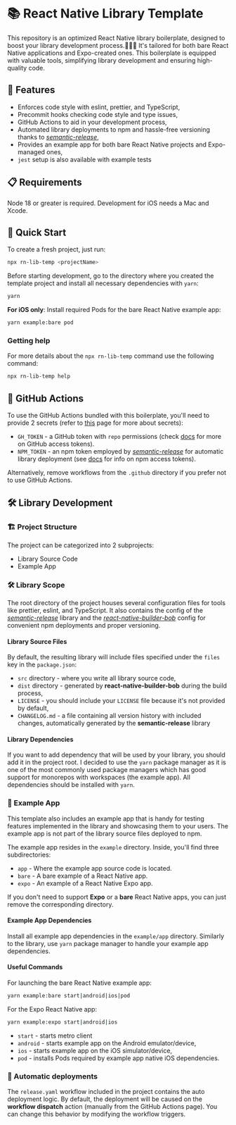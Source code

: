 # 📚 React Native Library Template

This repository is an optimized React Native library boilerplate, designed to boost your library development process.🧑‍💻🔧 It's tailored for both bare React Native applications and Expo-created ones. This boilerplate is equipped with valuable tools, simplifying library development and ensuring high-quality code.

## 🌟 Features

- Enforces code style with eslint, prettier, and TypeScript,
- Precommit hooks checking code style and type issues,
- GitHub Actions to aid in your development process,
- Automated library deployments to npm and hassle-free versioning thanks to [_semantic-release_](https://github.com/semantic-release/semantic-release),
- Provides an example app for both bare React Native projects and Expo-managed ones,
- `jest` setup is also available with example tests

## 📋 Requirements

Node 18 or greater is required. Development for iOS needs a Mac and Xcode.

## 🚀 Quick Start

To create a fresh project, just run:

```sh
npx rn-lib-temp <projectName>
```

Before starting development, go to the directory where you created the template project and install all necessary dependencies with `yarn`:

```sh
yarn
```

**For iOS only**: Install required Pods for the bare React Native example app:

```sh
yarn example:bare pod
```

### Getting help

For more details about the `npx rn-lib-temp` command use the following command:

```sh
npx rn-lib-temp help
```

## 💫 GitHub Actions

To use the GitHub Actions bundled with this boilerplate, you'll need to provide 2 secrets (refer to [this](https://docs.github.com/en/actions/security-guides/using-secrets-in-github-actions) page for more about secrets):

- `GH_TOKEN` - a GitHub token with `repo` permissions (check [docs](https://docs.github.com/en/authentication/keeping-your-account-and-data-secure/managing-your-personal-access-tokens) for more on GitHub access tokens).
- `NPM_TOKEN` - an npm token employed by [_semantic-release_](https://github.com/semantic-release/semantic-release) for automatic library deployment (see [docs](https://docs.npmjs.com/about-access-tokens) for info on npm access tokens).

Alternatively, remove workflows from the `.github` directory if you prefer not to use GitHub Actions.

## 🛠️ Library Development

### 🏗️ Project Structure

The project can be categorized into 2 subprojects:

- Library Source Code
- Example App

### 🛠️ Library Scope

The root directory of the project houses several configuration files for tools like prettier, eslint, and TypeScript. It also contains the config of the [_semantic-release_](https://github.com/semantic-release/semantic-release) library and the [_react-native-builder-bob_](https://github.com/callstack/react-native-builder-bob) config for convenient npm deployments and proper versioning.

#### Library Source Files

By default, the resulting library will include files specified under the `files` key in the `package.json`:

- `src` directory - where you write all library source code,
- `dist` directory - generated by **react-native-builder-bob** during the build process,
- `LICENSE` - you should include your `LICENSE` file because it's not provided by default,
- `CHANGELOG.md` - a file containing all version history with included changes, automatically generated by the **semantic-release** library

#### Library Dependencies

If you want to add dependency that will be used by your library, you should add it in the project root. I decided to use the `yarn` package manager as it is one of the most commonly used package managers which has good support for monorepos with workspaces (the example app). All dependencies should be installed with `yarn`.

### 📱 Example App

This template also includes an example app that is handy for testing features implemented in the library and showcasing them to your users. The example app is not part of the library source files deployed to npm.

The example app resides in the `example` directory. Inside, you'll find three subdirectories:

- `app` - Where the example app source code is located.
- `bare` - A bare example of a React Native app.
- `expo` - An example of a React Native Expo app.

If you don't need to support **Expo** or a **bare** React Native apps, you can just remove the corresponding directory.

#### Example App Dependencies

Install all example app dependencies in the `example/app` directory. Similarly to the library, use `yarn` package manager to handle your example app dependencies.

#### Useful Commands

For launching the bare React Native example app:

```sh
yarn example:bare start|android|ios|pod
```

For the Expo React Native app:

```sh
yarn example:expo start|android|ios
```

- `start` - starts metro client
- `android` - starts example app on the Android emulator/device,
- `ios` - starts example app on the iOS simulator/device,
- `pod` - installs Pods required by example app native iOS dependencies.

### 🔄 Automatic deployments

The `release.yaml` workflow included in the project contains the auto deployment logic. By default, the deployment will be caused on the **workflow dispatch** action (manually from the GitHub Actions page). You can change this behavior by modifying the workflow triggers.
